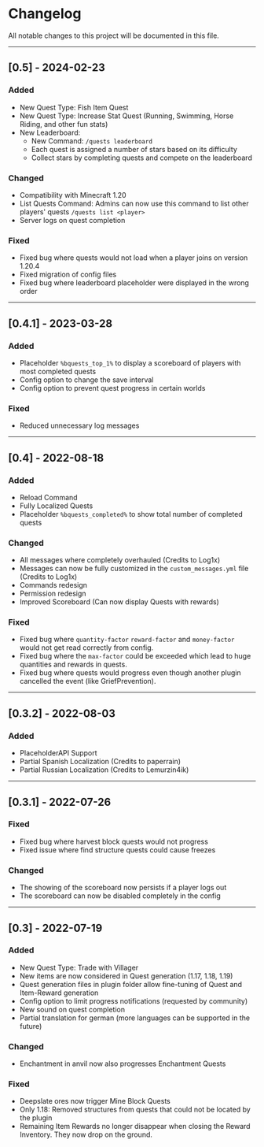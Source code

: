 # Changelog
All notable changes to this project will be documented in this file.

---
## [0.5] - 2024-02-23

### Added
- New Quest Type: Fish Item Quest
- New Quest Type: Increase Stat Quest (Running, Swimming, Horse Riding, and other fun stats)
- New Leaderboard:
  - New Command: `/quests leaderboard`
  - Each quest is assigned a number of stars based on its difficulty
  - Collect stars by completing quests and compete on the leaderboard

### Changed
- Compatibility with Minecraft 1.20
- List Quests Command: Admins can now use this command to list other players' quests `/quests list <player>`
- Server logs on quest completion

### Fixed
- Fixed bug where quests would not load when a player joins on version 1.20.4
- Fixed migration of config files
- Fixed bug where leaderboard placeholder were displayed in the wrong order


---
## [0.4.1] - 2023-03-28

### Added
- Placeholder `%bquests_top_1%` to display a scoreboard of players with most completed quests
- Config option to change the save interval
- Config option to prevent quest progress in certain worlds

### Fixed
- Reduced unnecessary log messages


---
## [0.4] - 2022-08-18

### Added
- Reload Command
- Fully Localized Quests
- Placeholder `%bquests_completed%` to show total number of completed quests

### Changed
- All messages where completely overhauled (Credits to Log1x)
- Messages can now be fully customized in the `custom_messages.yml` file (Credits to Log1x)
- Commands redesign
- Permission redesign
- Improved Scoreboard (Can now display Quests with rewards)

### Fixed
- Fixed bug where `quantity-factor` `reward-factor` and `money-factor` would not get read correctly from config.
- Fixed bug where the `max-factor` could be exceeded which lead to huge quantities and rewards in quests.
- Fixed bug where quests would progress even though another plugin cancelled the event (like GriefPrevention).


---
## [0.3.2] - 2022-08-03

### Added
- PlaceholderAPI Support
- Partial Spanish Localization (Credits to paperrain)
- Partial Russian Localization (Credits to Lemurzin4ik)

---
## [0.3.1] - 2022-07-26

### Fixed
- Fixed bug where harvest block quests would not progress
- Fixed issue where find structure quests could cause freezes

### Changed
- The showing of the scoreboard now persists if a player logs out
- The scoreboard can now be disabled completely in the config


---
## [0.3] - 2022-07-19

### Added
- New Quest Type: Trade with Villager
- New items are now considered in Quest generation (1.17, 1.18, 1.19)
- Quest generation files in plugin folder allow fine-tuning of Quest and Item-Reward generation
- Config option to limit progress notifications (requested by community)
- New sound on quest completion
- Partial translation for german (more languages can be supported in the future)

### Changed
- Enchantment in anvil now also progresses Enchantment Quests

### Fixed
- Deepslate ores now trigger Mine Block Quests
- Only 1.18: Removed structures from quests that could not be located by the plugin
- Remaining Item Rewards no longer disappear when closing the Reward Inventory. They now drop on the ground.
